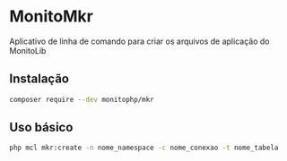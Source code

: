 # MonitoMkr
Aplicativo de linha de comando para criar os arquivos de aplicação do MonitoLib

## Instalação
``` bash
composer require --dev monitophp/mkr
```

## Uso básico
``` bash
php mcl mkr:create -n nome_namespace -c nome_conexao -t nome_tabela
```